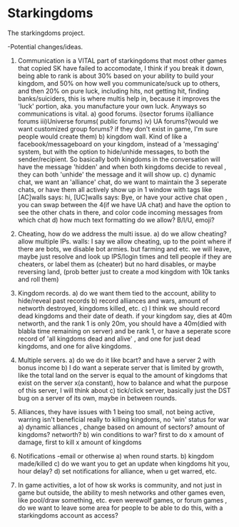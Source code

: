 Starkingdoms
============

The starkingdoms project.

-Potential changes/ideas.

1. Communication is a VITAL part of starkingdoms that most other games that copied SK have failed to accomodate, I think if you break it down, being able to rank is about 30% based on your ability to build your kingdom, and 50% on how well you communicate/suck up to others, and then 20% on pure luck, including hits, not getting hit, finding banks/suiciders, this is where multis help in, because it improves the 'luck' portion, aka. you manufacture your own luck. Anyways so communications is vital.
a) good forums. 
    i)sector forums
    ii)alliance forums
    iii)Universe forums( public forums)
    iv) UA forums?(would we want customized group forums? if they don't exist in game, I'm sure people would create them)
b) kingdom wall. Kind of like a facebook/messageboard on your kingdom, instead of a 'messaging' system, but with the option to hide/unhide messages, to both the sender/recipient. So basically both kingdoms in the conversation will have the message 'hidden' and when both kingdoms decide to reveal , they can both 'unhide' the message and it will show up.
c) dynamic chat, we want an 'alliance' chat, do we want to maintain the 3 seperate chats, or have them all actively show up in 1 window with tags like [AC]walls says: hi, [UC]walls says: Bye, or have your active chat open , you can swap between the 4(if we have UA chat) and have the option to see the other chats in there, and color code incoming messages from which chat
d) how much text formatting do we allow? B/I/U, emoji?

2. Cheating, how do we address the multi issue.
a) do we allow cheating? allow multiple IPs. 
  walls: I say we allow cheating, up to the point where if there are bots, we disable bot armies. but farming and etc. we will leave, maybe just resolve and look up IPS/login times and tell people if they are cheaters, or label them as (cheater) but no hard disables, or maybe reversing land, (prob better just to create a mod kingdom with 10k tanks and roll them)

3. Kingdom records.
    a) do we want them tied to the account, ability to hide/reveal past records
    b) record alliances and wars, amount of networth destroyed, kingdoms killed, etc.
    c) I think we should record dead kingdoms and their date of death. if your kingdom say, dies at 40m networth, and the rank 1 is only 20m, you should have a 40m(died with blabla time remaining on server) and be rank 1, or have a seperate score record of 'all kingdoms dead and alive' , and one for just dead kingdoms, and one for alive kingdoms.

4. Multiple servers.
    a) do we do it like bcart? and have a server 2 with bonus income
    b) I do want a seperate server that is limited by growth, like the total land on the server is equal to the amount of kingdoms that exist on the server x(a constant), how to balance and what the purpose of this server, I will think about
    c) tick/click server, basically just the DST bug on a server of its own, maybe in between rounds.

5. Alliances, they have issues with 1 being too small, not being active, warring isn't beneficial really to killing kingdoms, no 'win' status for war
    a) dynamic alliances , change based on amount of sectors? amount of kingdoms? networth?
    b) win conditions to war? first to do x amount of damage, first to kill x amount of kingdoms

6. Notifications -email or otherwise
    a) when round starts.
    b) kingdom made/killed
    c) do we want you to get an update when kingdoms hit you, hour delay?
    d) set notifications for alliance, when u get warred, etc.
    
7. In game activities, a lot of how sk works is community, and not just in game but outside, the ability to mesh networks and other games even, like pool/draw something, etc. even werewolf games, or forum games , do we want to leave some area for people to be able to do this, with a starkingdoms account as access?
